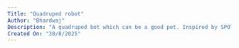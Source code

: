 ```yaml
---
Title: "Quadruped robot"
Author: "Bhardwaj"
Description: "A quadruped bot which can be a good pet. Inspired by SPOT"
Created On: "30/8/2025"
---
```

